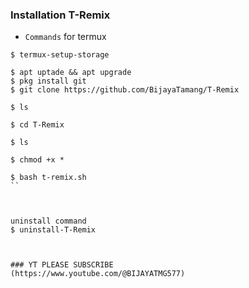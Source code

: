 ### Installation T-Remix
  
* `Commands` for termux
```
$ termux-setup-storage
  
$ apt uptade && apt upgrade
$ pkg install git
$ git clone https://github.com/BijayaTamang/T-Remix

$ ls

$ cd T-Remix

$ ls

$ chmod +x *

$ bash t-remix.sh
``



uninstall command
$ uninstall-T-Remix



### YT PLEASE SUBSCRIBE
(https://www.youtube.com/@BIJAYATMG577)
